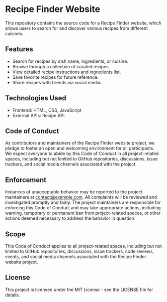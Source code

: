 
# Recipe Finder Website

This repository contains the source code for a Recipe Finder website, which allows users to search for and discover various recipes from different cuisines.


## Features

- Search for recipes by dish name, ingredients, or cuisine.
- Browse through a collection of curated recipes.
- View detailed recipe instructions and ingredients list.
- Save favorite recipes for future reference.
- Share recipes with friends via social media.


## Technologies Used

- Frontend: HTML, CSS, JavaScript
- External APIs: Recipe API

## Code of Conduct

As contributors and maintainers of the Recipe Finder website project, we pledge to foster an open and welcoming environment for all participants. We expect everyone to abide by this Code of Conduct in all project-related spaces, including but not limited to GitHub repositories, discussions, issue trackers, and social media channels associated with the project.
## Enforcement

Instances of unacceptable behavior may be reported to the project maintainers at contact@example.com. All complaints will be reviewed and investigated promptly and fairly. The project maintainers are responsible for enforcing this Code of Conduct and may take appropriate actions, including warning, temporary or permanent ban from project-related spaces, or other actions deemed necessary to address the behavior in question.


## Scope

This Code of Conduct applies to all project-related spaces, including but not limited to GitHub repositories, discussions, issue trackers, code reviews, events, and social media channels associated with the Recipe Finder website project.


## License

This project is licensed under the MIT License - see the LICENSE file for details.
